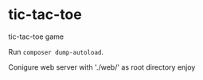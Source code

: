 # tic-tac-toe
tic-tac-toe game

Run `composer dump-autoload`. <p>
Conigure web server with './web/' as root directory 
enjoy
